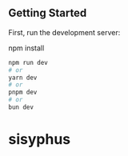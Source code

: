 
## Getting Started

First, run the development server:

npm install

```bash
npm run dev
# or
yarn dev
# or
pnpm dev
# or
bun dev
```


# sisyphus
